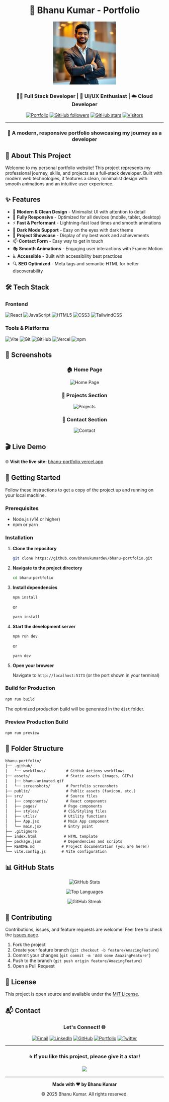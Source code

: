 <div align="center">

# 🚀 Bhanu Kumar - Portfolio

<img src="./assets/bhanu-animated.gif" alt="Bhanu Kumar" width="200" />

### 👨‍💻 Full Stack Developer | 🎨 UI/UX Enthusiast | ☁️ Cloud Developer

[![Portfolio](https://img.shields.io/badge/Portfolio-Live-success?style=for-the-badge&logo=vercel)](https://bhanu-portfolio.vercel.app)
[![GitHub followers](https://img.shields.io/github/followers/bhanukumardev?style=for-the-badge&logo=github)](https://github.com/bhanukumardev)
[![GitHub stars](https://img.shields.io/github/stars/bhanukumardev/bhanu-portfolio?style=for-the-badge&logo=github)](https://github.com/bhanukumardev/bhanu-portfolio/stargazers)
[![Visitors](https://api.visitorbadge.io/api/visitors?path=bhanukumardev%2Fbhanu-portfolio&countColor=%23263759&style=for-the-badge)](https://visitorbadge.io/status?path=bhanukumardev%2Fbhanu-portfolio)

---

### 🌟 A modern, responsive portfolio showcasing my journey as a developer

</div>

## 📖 About This Project

Welcome to my personal portfolio website! This project represents my professional journey, skills, and projects as a full-stack developer. Built with modern web technologies, it features a clean, minimalist design with smooth animations and an intuitive user experience.

## ✨ Features

- 🎨 **Modern & Clean Design** - Minimalist UI with attention to detail
- 📱 **Fully Responsive** - Optimized for all devices (mobile, tablet, desktop)
- ⚡ **Fast & Performant** - Lightning-fast load times and smooth animations
- 🌙 **Dark Mode Support** - Easy on the eyes with dark theme
- 💼 **Project Showcase** - Display of my best work and achievements
- 📫 **Contact Form** - Easy way to get in touch
- 🎭 **Smooth Animations** - Engaging user interactions with Framer Motion
- ♿ **Accessible** - Built with accessibility best practices
- 🔍 **SEO Optimized** - Meta tags and semantic HTML for better discoverability

## 🛠️ Tech Stack

### Frontend
![React](https://img.shields.io/badge/React-20232A?style=for-the-badge&logo=react&logoColor=61DAFB)
![JavaScript](https://img.shields.io/badge/JavaScript-F7DF1E?style=for-the-badge&logo=javascript&logoColor=black)
![HTML5](https://img.shields.io/badge/HTML5-E34F26?style=for-the-badge&logo=html5&logoColor=white)
![CSS3](https://img.shields.io/badge/CSS3-1572B6?style=for-the-badge&logo=css3&logoColor=white)
![TailwindCSS](https://img.shields.io/badge/Tailwind_CSS-38B2AC?style=for-the-badge&logo=tailwind-css&logoColor=white)

### Tools & Platforms
![Vite](https://img.shields.io/badge/Vite-646CFF?style=for-the-badge&logo=vite&logoColor=white)
![Git](https://img.shields.io/badge/Git-F05032?style=for-the-badge&logo=git&logoColor=white)
![GitHub](https://img.shields.io/badge/GitHub-100000?style=for-the-badge&logo=github&logoColor=white)
![Vercel](https://img.shields.io/badge/Vercel-000000?style=for-the-badge&logo=vercel&logoColor=white)
![npm](https://img.shields.io/badge/npm-CB3837?style=for-the-badge&logo=npm&logoColor=white)

## 📸 Screenshots

<div align="center">

### 🏠 Home Page
![Home Page](./assets/screenshots/home.png)

### 💼 Projects Section
![Projects](./assets/screenshots/projects.png)

### 📧 Contact Section
![Contact](./assets/screenshots/contact.png)

</div>

## 🎬 Live Demo

🌐 **Visit the live site:** [bhanu-portfolio.vercel.app](https://bhanu-portfolio.vercel.app)

## 🚀 Getting Started

Follow these instructions to get a copy of the project up and running on your local machine.

### Prerequisites

- Node.js (v14 or higher)
- npm or yarn

### Installation

1. **Clone the repository**
   ```bash
   git clone https://github.com/bhanukumardev/bhanu-portfolio.git
   ```

2. **Navigate to the project directory**
   ```bash
   cd bhanu-portfolio
   ```

3. **Install dependencies**
   ```bash
   npm install
   ```
   or
   ```bash
   yarn install
   ```

4. **Start the development server**
   ```bash
   npm run dev
   ```
   or
   ```bash
   yarn dev
   ```

5. **Open your browser**
   
   Navigate to `http://localhost:5173` (or the port shown in your terminal)

### Build for Production

```bash
npm run build
```

The optimized production build will be generated in the `dist` folder.

### Preview Production Build

```bash
npm run preview
```

## 📁 Folder Structure

```
bhanu-portfolio/
├── .github/
│   └── workflows/         # GitHub Actions workflows
├── assets/                # Static assets (images, GIFs)
│   ├── bhanu-animated.gif
│   └── screenshots/       # Portfolio screenshots
├── public/                # Public assets (favicon, etc.)
├── src/                   # Source files
│   ├── components/        # React components
│   ├── pages/            # Page components
│   ├── styles/           # CSS/Styling files
│   ├── utils/            # Utility functions
│   ├── App.jsx           # Main App component
│   └── main.jsx          # Entry point
├── .gitignore
├── index.html            # HTML template
├── package.json          # Dependencies and scripts
├── README.md            # Project documentation (you are here!)
└── vite.config.js       # Vite configuration
```

## 📊 GitHub Stats

<div align="center">

![GitHub Stats](https://github-readme-stats.vercel.app/api?username=bhanukumardev&show_icons=true&theme=radical&hide_border=true)

![Top Languages](https://github-readme-stats.vercel.app/api/top-langs/?username=bhanukumardev&layout=compact&theme=radical&hide_border=true)

![GitHub Streak](https://github-readme-streak-stats.herokuapp.com/?user=bhanukumardev&theme=radical&hide_border=true)

</div>

## 🤝 Contributing

Contributions, issues, and feature requests are welcome! Feel free to check the [issues page](https://github.com/bhanukumardev/bhanu-portfolio/issues).

1. Fork the project
2. Create your feature branch (`git checkout -b feature/AmazingFeature`)
3. Commit your changes (`git commit -m 'Add some AmazingFeature'`)
4. Push to the branch (`git push origin feature/AmazingFeature`)
5. Open a Pull Request

## 📝 License

This project is open source and available under the [MIT License](LICENSE).

## 📬 Contact

<div align="center">

### Let's Connect! 🌐

[![Email](https://img.shields.io/badge/Email-D14836?style=for-the-badge&logo=gmail&logoColor=white)](mailto:bhanukumardev@gmail.com)
[![LinkedIn](https://img.shields.io/badge/LinkedIn-0077B5?style=for-the-badge&logo=linkedin&logoColor=white)](https://linkedin.com/in/bhanukumardev)
[![GitHub](https://img.shields.io/badge/GitHub-100000?style=for-the-badge&logo=github&logoColor=white)](https://github.com/bhanukumardev)
[![Portfolio](https://img.shields.io/badge/Portfolio-FF5722?style=for-the-badge&logo=todoist&logoColor=white)](https://bhanu-portfolio.vercel.app)
[![Twitter](https://img.shields.io/badge/Twitter-1DA1F2?style=for-the-badge&logo=twitter&logoColor=white)](https://twitter.com/bhanukumardev)

---

### ⭐ If you like this project, please give it a star!

<img src="https://raw.githubusercontent.com/Trilokia/Trilokia/379277808c61ef204768a61bbc5d25bc7798ccf1/bottom_header.svg" />

</div>

---

<div align="center">

**Made with ❤️ by Bhanu Kumar**

© 2025 Bhanu Kumar. All rights reserved.

</div>
